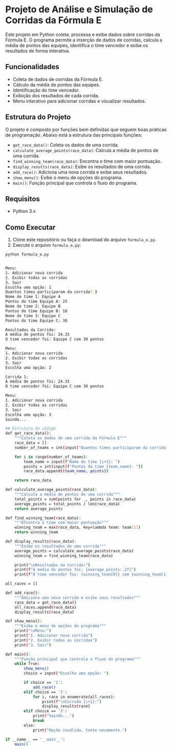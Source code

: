 # Projeto de Análise e Simulação de Corridas da Fórmula E

Este projeto em Python coleta, processa e exibe dados sobre corridas da Fórmula E. O programa permite a inserção de dados de corridas, calcula a média de pontos das equipes, identifica o time vencedor e exibe os resultados de forma interativa.

## Funcionalidades

- Coleta de dados de corridas da Fórmula E.
- Cálculo da média de pontos das equipes.
- Identificação do time vencedor.
- Exibição dos resultados de cada corrida.
- Menu interativo para adicionar corridas e visualizar resultados.

## Estrutura do Projeto

O projeto é composto por funções bem definidas que seguem boas práticas de programação. Abaixo está a estrutura das principais funções:

- `get_race_data()`: Coleta os dados de uma corrida.
- `calculate_average_points(race_data)`: Calcula a média de pontos de uma corrida.
- `find_winning_team(race_data)`: Encontra o time com maior pontuação.
- `display_results(race_data)`: Exibe os resultados de uma corrida.
- `add_race()`: Adiciona uma nova corrida e exibe seus resultados.
- `show_menu()`: Exibe o menu de opções do programa.
- `main()`: Função principal que controla o fluxo do programa.

## Requisitos

- Python 3.x

## Como Executar

1. Clone este repositório ou faça o download do arquivo `formula_e.py`.
2. Execute o arquivo `formula_e.py`:

```bash
python formula_e.py


Menu:
1. Adicionar nova corrida
2. Exibir todas as corridas
3. Sair
Escolha uma opção: 1
Quantos times participaram da corrida? 3
Nome do time 1: Equipe A
Pontos do time Equipe A: 25
Nome do time 2: Equipe B
Pontos do time Equipe B: 18
Nome do time 3: Equipe C
Pontos do time Equipe C: 30

Resultados da Corrida:
A média de pontos foi: 24.33
O time vencedor foi: Equipe C com 30 pontos

Menu:
1. Adicionar nova corrida
2. Exibir todas as corridas
3. Sair
Escolha uma opção: 2

Corrida 1:
A média de pontos foi: 24.33
O time vencedor foi: Equipe C com 30 pontos

Menu:
1. Adicionar nova corrida
2. Exibir todas as corridas
3. Sair
Escolha uma opção: 3
Saindo...

## Estrutura do código
def get_race_data():
    """Coleta os dados de uma corrida da Fórmula E"""
    race_data = []
    number_of_teams = int(input("Quantos times participaram da corrida? "))

    for i in range(number_of_teams):
        team_name = input(f"Nome do time {i+1}: ")
        points = int(input(f"Pontos do time {team_name}: "))
        race_data.append((team_name, points))

    return race_data

def calculate_average_points(race_data):
    """Calcula a média de pontos de uma corrida"""
    total_points = sum(points for _, points in race_data)
    average_points = total_points / len(race_data)
    return average_points

def find_winning_team(race_data):
    """Encontra o time com maior pontuação"""
    winning_team = max(race_data, key=lambda team: team[1])
    return winning_team

def display_results(race_data):
    """Exibe os resultados de uma corrida"""
    average_points = calculate_average_points(race_data)
    winning_team = find_winning_team(race_data)

    print("\nResultados da Corrida:")
    print(f"A média de pontos foi: {average_points:.2f}")
    print(f"O time vencedor foi: {winning_team[0]} com {winning_team[1]} pontos")

all_races = []

def add_race():
    """Adiciona uma nova corrida e exibe seus resultados"""
    race_data = get_race_data()
    all_races.append(race_data)
    display_results(race_data)

def show_menu():
    """Exibe o menu de opções do programa"""
    print("\nMenu:")
    print("1. Adicionar nova corrida")
    print("2. Exibir todas as corridas")
    print("3. Sair")

def main():
    """Função principal que controla o fluxo do programa"""
    while True:
        show_menu()
        choice = input("Escolha uma opção: ")

        if choice == '1':
            add_race()
        elif choice == '2':
            for i, race in enumerate(all_races):
                print(f"\nCorrida {i+1}:")
                display_results(race)
        elif choice == '3':
            print("Saindo...")
            break
        else:
            print("Opção inválida, tente novamente.")

if __name__ == '__main__':
    main()




